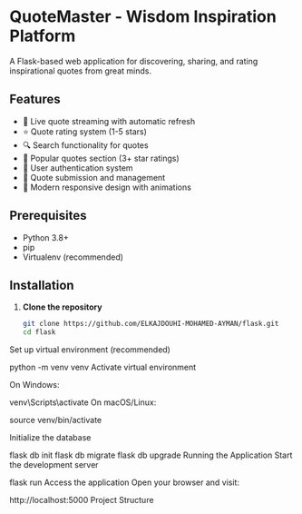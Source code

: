 # QuoteMaster - Wisdom Inspiration Platform

A Flask-based web application for discovering, sharing, and rating inspirational quotes from great minds.

## Features

- 🎯 Live quote streaming with automatic refresh
- ⭐ Quote rating system (1-5 stars)
- 🔍 Search functionality for quotes
- 📌 Popular quotes section (3+ star ratings)
- 👤 User authentication system
- 📝 Quote submission and management
- 🎨 Modern responsive design with animations

## Prerequisites

- Python 3.8+
- pip
- Virtualenv (recommended)

## Installation

1. **Clone the repository**
   ```bash
   git clone https://github.com/ELKAJDOUHI-MOHAMED-AYMAN/flask.git
   cd flask
Set up virtual environment (recommended)

python -m venv venv
Activate virtual environment

On Windows:

venv\Scripts\activate
On macOS/Linux:

source venv/bin/activate

Initialize the database

flask db init
flask db migrate
flask db upgrade
Running the Application
Start the development server

flask run
Access the application
Open your browser and visit:

http://localhost:5000
Project Structure
 
